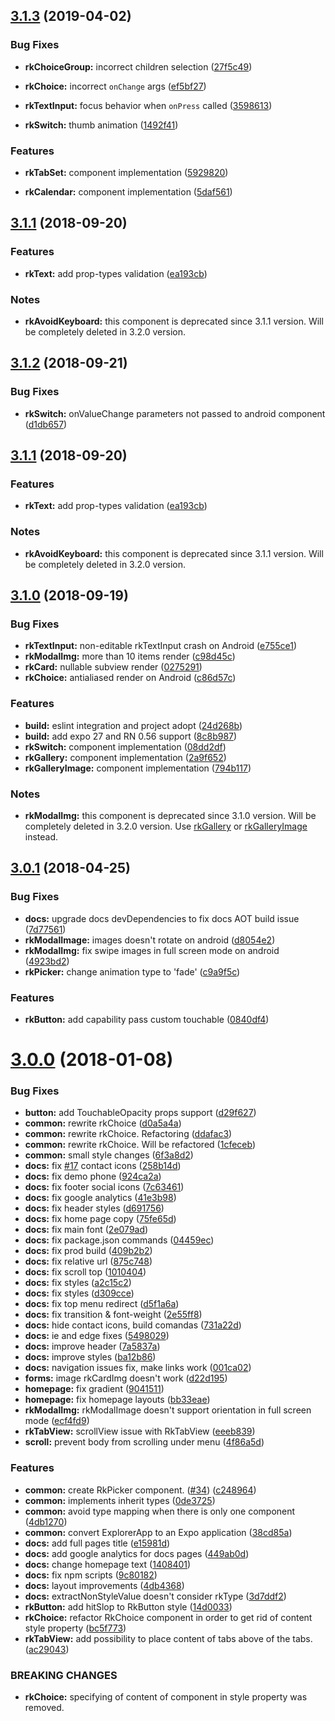 <a name="3.1.3"></a>
## [3.1.3](https://github.com/akveo/react-native-ui-kitten/compare/v3.1.2...v3.1.3) (2019-04-02)

### Bug Fixes

* **rkChoiceGroup:** incorrect children selection ([27f5c49](https://github.com/akveo/react-native-ui-kitten/commit/27f5c49))

* **rkChoice:** incorrect `onChange` args ([ef5bf27](https://github.com/akveo/react-native-ui-kitten/commit/ef5bf27))

* **rkTextInput:** focus behavior when `onPress` called ([3598613](https://github.com/akveo/react-native-ui-kitten/commit/3598613))

* **rkSwitch:** thumb animation ([1492f41](https://github.com/akveo/react-native-ui-kitten/commit/1492f41))

### Features

* **rkTabSet:** component implementation ([5929820](https://github.com/akveo/react-native-ui-kitten/commit/5929820))

* **rkCalendar:** component implementation ([5daf561](https://github.com/akveo/react-native-ui-kitten/commit/5daf561))

<a name="3.1.1"></a>
## [3.1.1](https://github.com/akveo/react-native-ui-kitten/compare/v3.1.0...v3.1.1) (2018-09-20)

### Features

* **rkText:** add prop-types validation ([ea193cb](https://github.com/akveo/react-native-ui-kitten/commit/ea193cb))

### Notes

* **rkAvoidKeyboard:** this component is deprecated since 3.1.1 version. Will be completely deleted in 3.2.0 version.

<a name="3.1.2"></a>
## [3.1.2](https://github.com/akveo/react-native-ui-kitten/compare/v3.1.1...v3.1.2) (2018-09-21)

### Bug Fixes

* **rkSwitch:** onValueChange parameters not passed to android component ([d1db657](https://github.com/akveo/react-native-ui-kitten/commit/d1db657))


<a name="3.1.1"></a>
## [3.1.1](https://github.com/akveo/react-native-ui-kitten/compare/v3.1.0...v3.1.1) (2018-09-20)

### Features

* **rkText:** add prop-types validation ([ea193cb](https://github.com/akveo/react-native-ui-kitten/commit/ea193cb))

### Notes

* **rkAvoidKeyboard:** this component is deprecated since 3.1.1 version. Will be completely deleted in 3.2.0 version.

<a name="3.1.0"></a>
## [3.1.0](https://github.com/akveo/react-native-ui-kitten/compare/v3.0.1...v3.1.0) (2018-09-19)

### Bug Fixes

* **rkTextInput:** non-editable rkTextInput crash on Android ([e755ce1](https://github.com/akveo/react-native-ui-kitten/commit/e755ce1))
* **rkModalImg:** more than 10 items render ([c98d45c](https://github.com/akveo/react-native-ui-kitten/commit/c98d45c))
* **rkCard:** nullable subview render ([0275291](https://github.com/akveo/react-native-ui-kitten/commit/0275291))
* **rkChoice:** antialiased render on Android ([c86d57c](https://github.com/akveo/react-native-ui-kitten/commit/c86d57c))


### Features

* **build:** eslint integration and project adopt ([24d268b](https://github.com/akveo/react-native-ui-kitten/commit/24d268b))
* **build:** add expo 27 and RN 0.56 support ([8c8b987](https://github.com/akveo/react-native-ui-kitten/commit/8c8b987))
* **rkSwitch:** component implementation ([08dd2df](https://github.com/akveo/react-native-ui-kitten/commit/08dd2df))
* **rkGallery:** component implementation ([2a9f652](https://github.com/akveo/react-native-ui-kitten/commit/2a9f652))
* **rkGalleryImage:** component implementation ([794b117](https://github.com/akveo/react-native-ui-kitten/commit/794b117))


### Notes

* **rkModalImg:** this component is deprecated since 3.1.0 version. Will be completely deleted in 3.2.0 version.
Use [rkGallery](https://akveo.github.io/react-native-ui-kitten/#/docs/ui-components/rkgallery) or [rkGalleryImage](https://akveo.github.io/react-native-ui-kitten/#/docs/ui-components/rkgalleryimage) instead.

<a name="3.0.1"></a>
## [3.0.1](https://github.com/akveo/react-native-ui-kitten/compare/v3.0.0...v3.0.1) (2018-04-25)


### Bug Fixes

* **docs:** upgrade docs devDependencies to fix docs AOT build issue ([7d77561](https://github.com/akveo/react-native-ui-kitten/commit/7d77561))
* **rkModalImage:** images doesn't rotate on android ([d8054e2](https://github.com/akveo/react-native-ui-kitten/commit/d8054e2))
* **rkModalImg:** fix swipe images in full screen mode on android ([4923bd2](https://github.com/akveo/react-native-ui-kitten/commit/4923bd2))
* **rkPicker:** change animation type to 'fade' ([c9a9f5c](https://github.com/akveo/react-native-ui-kitten/commit/c9a9f5c))


### Features

* **rkButton:** add capability pass custom touchable ([0840df4](https://github.com/akveo/react-native-ui-kitten/commit/0840df4))



<a name="3.0.0"></a>
# [3.0.0](https://github.com/akveo/react-native-ui-kitten/compare/v2.0.1...v3.0.0) (2018-01-08)


### Bug Fixes

* **button:** add TouchableOpacity props support ([d29f627](https://github.com/akveo/react-native-ui-kitten/commit/d29f627))
* **common:** rewrite rkChoice ([d0a5a4a](https://github.com/akveo/react-native-ui-kitten/commit/d0a5a4a))
* **common:** rewrite rkChoice. Refactoring ([ddafac3](https://github.com/akveo/react-native-ui-kitten/commit/ddafac3))
* **common:** rewrite rkChoice. Will be refactored ([1cfeceb](https://github.com/akveo/react-native-ui-kitten/commit/1cfeceb))
* **common:** small style changes ([6f3a8d2](https://github.com/akveo/react-native-ui-kitten/commit/6f3a8d2))
* **docs:** fix [#17](https://github.com/akveo/react-native-ui-kitten/issues/17) contact icons ([258b14d](https://github.com/akveo/react-native-ui-kitten/commit/258b14d))
* **docs:** fix demo phone ([924ca2a](https://github.com/akveo/react-native-ui-kitten/commit/924ca2a))
* **docs:** fix footer social icons ([7c63461](https://github.com/akveo/react-native-ui-kitten/commit/7c63461))
* **docs:** fix google analytics ([41e3b98](https://github.com/akveo/react-native-ui-kitten/commit/41e3b98))
* **docs:** fix header styles ([d691756](https://github.com/akveo/react-native-ui-kitten/commit/d691756))
* **docs:** fix home page copy ([75fe65d](https://github.com/akveo/react-native-ui-kitten/commit/75fe65d))
* **docs:** fix main font ([2e079ad](https://github.com/akveo/react-native-ui-kitten/commit/2e079ad))
* **docs:** fix package.json commands ([04459ec](https://github.com/akveo/react-native-ui-kitten/commit/04459ec))
* **docs:** fix prod build ([409b2b2](https://github.com/akveo/react-native-ui-kitten/commit/409b2b2))
* **docs:** fix relative url ([875c748](https://github.com/akveo/react-native-ui-kitten/commit/875c748))
* **docs:** fix scroll top ([1010404](https://github.com/akveo/react-native-ui-kitten/commit/1010404))
* **docs:** fix styles ([a2c15c2](https://github.com/akveo/react-native-ui-kitten/commit/a2c15c2))
* **docs:** fix styles ([d309cce](https://github.com/akveo/react-native-ui-kitten/commit/d309cce))
* **docs:** fix top menu redirect ([d5f1a6a](https://github.com/akveo/react-native-ui-kitten/commit/d5f1a6a))
* **docs:** fix transition & font-weight ([2e55ff8](https://github.com/akveo/react-native-ui-kitten/commit/2e55ff8))
* **docs:** hide contact icons, build comandas ([731a22d](https://github.com/akveo/react-native-ui-kitten/commit/731a22d))
* **docs:** ie and edge fixes ([5498029](https://github.com/akveo/react-native-ui-kitten/commit/5498029))
* **docs:** improve header ([7a5837a](https://github.com/akveo/react-native-ui-kitten/commit/7a5837a))
* **docs:** improve styles ([ba12b86](https://github.com/akveo/react-native-ui-kitten/commit/ba12b86))
* **docs:** navigation issues fix, make links work ([001ca02](https://github.com/akveo/react-native-ui-kitten/commit/001ca02))
* **forms:** image rkCardImg doesn't work ([d22d195](https://github.com/akveo/react-native-ui-kitten/commit/d22d195))
* **homepage:** fix gradient ([9041511](https://github.com/akveo/react-native-ui-kitten/commit/9041511))
* **homepage:** fix homepage layouts ([bb33eae](https://github.com/akveo/react-native-ui-kitten/commit/bb33eae))
* **rkModalImg:** rkModalImage doesn't support orientation in full screen mode ([ecf4fd9](https://github.com/akveo/react-native-ui-kitten/commit/ecf4fd9))
* **rkTabView:** scrollView issue with RkTabView ([eeeb839](https://github.com/akveo/react-native-ui-kitten/commit/eeeb839))
* **scroll:** prevent body from scrolling under menu ([4f86a5d](https://github.com/akveo/react-native-ui-kitten/commit/4f86a5d))


### Features

* **common:** create RkPicker component. ([#34](https://github.com/akveo/react-native-ui-kitten/issues/34)) ([c248964](https://github.com/akveo/react-native-ui-kitten/commit/c248964))
* **common:** implements inherit types ([0de3725](https://github.com/akveo/react-native-ui-kitten/commit/0de3725))
* **common:** avoid type mapping when there is only one component ([4db1270](https://github.com/akveo/react-native-ui-kitten/commit/4db1270))
* **common:** convert ExplorerApp to an Expo application ([38cd85a](https://github.com/akveo/react-native-ui-kitten/commit/38cd85a))
* **docs:** add full pages title ([e15981d](https://github.com/akveo/react-native-ui-kitten/commit/e15981d))
* **docs:** add google analytics for docs pages ([449ab0d](https://github.com/akveo/react-native-ui-kitten/commit/449ab0d))
* **docs:** change homepage text ([1408401](https://github.com/akveo/react-native-ui-kitten/commit/1408401))
* **docs:** fix npm scripts ([9c80182](https://github.com/akveo/react-native-ui-kitten/commit/9c80182))
* **docs:** layout improvements ([4db4368](https://github.com/akveo/react-native-ui-kitten/commit/4db4368))
* **docs:** extractNonStyleValue doesn't consider rkType ([3d7ddf2](https://github.com/akveo/react-native-ui-kitten/commit/3d7ddf2))
* **rkButton:** add hitSlop to RkButton style ([14d0033](https://github.com/akveo/react-native-ui-kitten/commit/14d0033))
* **rkChoice:** refactor RkChoice component in order to get rid of content style property ([bc5f773](https://github.com/akveo/react-native-ui-kitten/commit/bc5f773))
* **rkTabView:** add possibility to place content of tabs above of the tabs. ([ac29043](https://github.com/akveo/react-native-ui-kitten/commit/ac29043))


### BREAKING CHANGES

* **rkChoice:** specifying of content of component in style property was removed.

